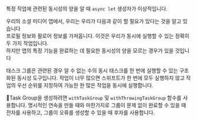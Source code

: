 특정 작업에 관련된 동시성의 양을 알 때 `async let` 생성자가 이상적입니다.

우리의 소셜 미디어 앱에서, 우리는 우리가 다음과 같이 할 필요가 있다는 것을 알고 있습니다  
프로필 정보와 팔로어 정보를 가져옵니다. 이것은 우리가 동시에 실행할 수 있는 정확히 두 가지 작업입니다.  
하지만 앱의 특정 기능을 완료하는 데 필요한 동시성의 양을 모르는 경우가 있을 것입니다

태스크 그룹은 관련된 경우 알 수 없는 수의 동시 태스크를 한 번에 실행할 수 있는 구조화된 동시성 도구입니다. 작업이 너무 많으면 스위프트가 한 번에 모두 실행하지 않고 작업의 우선 순위를 지정하여 가능한 한 많은 작업을 동시에 실행합니다.

Task Group을 생성하려면 `withTaskGroup` 및
`withThrowingTaskGroup` 함수를 사용합니다. 명시적인 연속을 만들 때와 마찬가지로 그룹이 문제 없이 완료할 수 있을 때 전자를 사용하고, 그룹이 오류를 생성할 수 있을 때 후자를 사용합니다.